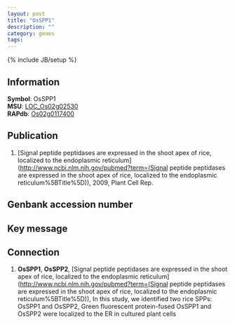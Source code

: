 ```yaml
---
layout: post
title: "OsSPP1"
description: ""
category: genes
tags: 
---
```

{% include JB/setup %}

## Information
__Symbol__: OsSPP1  
__MSU__: [LOC_Os02g02530](http://rice.plantbiology.msu.edu/cgi-bin/ORF_infopage.cgi?orf=LOC_Os02g02530)  
__RAPdb__: [Os02g0117400](http://rapdb.dna.affrc.go.jp/viewer/gbrowse_details/irgsp1?name=Os02g0117400)  

## Publication
1. [Signal peptide peptidases are expressed in the shoot apex of rice, localized to the endoplasmic reticulum](http://www.ncbi.nlm.nih.gov/pubmed?term=(Signal peptide peptidases are expressed in the shoot apex of rice, localized to the endoplasmic reticulum%5BTitle%5D)), 2009, Plant Cell Rep.

## Genbank accession number

## Key message

## Connection
1. __OsSPP1__, __OsSPP2__, [Signal peptide peptidases are expressed in the shoot apex of rice, localized to the endoplasmic reticulum](http://www.ncbi.nlm.nih.gov/pubmed?term=(Signal peptide peptidases are expressed in the shoot apex of rice, localized to the endoplasmic reticulum%5BTitle%5D)),  In this study, we identified two rice SPPs: OsSPP1 and OsSPP2, Green fluorescent protein-fused OsSPP1 and OsSPP2 were localized to the ER in cultured plant cells


